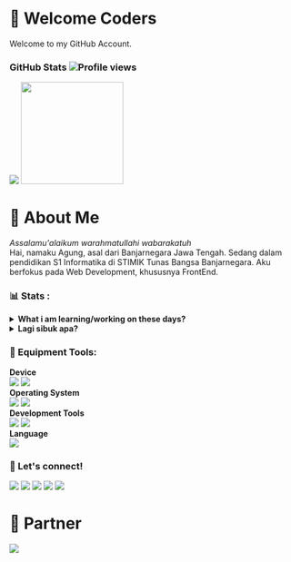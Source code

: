 # 🚦 Welcome Coders
Welcome to my GitHub Account.

### GitHub Stats ![Profile views](https://gpvc.arturio.dev/prazzdev)
<img src="https://github-readme-stats.vercel.app/api?username=prazzdev&hide=contribs,prs&show_icons=true&hide_border=true&title_color=000" />
<img src="https://github-readme-stats.vercel.app/api/top-langs/?username=prazzdev&layout=compact" height=180 />

# 👤 About Me
<i>Assalamu'alaikum warahmatullahi wabarakatuh</i><br>
Hai, namaku Agung, asal dari Banjarnegara Jawa Tengah. Sedang dalam pendidikan S1 Informatika di STIMIK Tunas Bangsa Banjarnegara. Aku berfokus pada Web Development, khususnya FrontEnd.

### 📊 Stats :
<details>
 <summary><strong>What i am learning/working on these days?</strong></summary>
   - 🌱 I’m currently learning JavaScript and all about Web Development. Focus on MERN Stack.</br>
   - 🤨 Interesting with Android Development. Like it. <br>
   - 💬 Ask me about anything.</br>
   - 📫 How to reach me: <a href="mailto:prazzid31@gmail.com">Email me!</a> </br>
 </summary>
</details>
<details>
 <summary><strong>Lagi sibuk apa?</strong></summary>
    - Not yet. secret :v
</details>

### 🧰 Equipment Tools:
  <p>
    <b>Device</b> </br>
    <img src="https://img.shields.io/badge/HP%20Probook%206570b-Laptop-silver?&logo=hp&logoColor=silver" />
    <img src="https://img.shields.io/badge/Redmi%203S-Handphone-orange?&logo=xiaomi&logoColor=orange" /> </br>
    <b>Operating System</b> </br>
    <img src="https://img.shields.io/badge/Linux-OS-yellow?&logo=linux&logoColor=yellow" />
    <img src="https://img.shields.io/badge/Android-OS-green?&logo=android&logoColor=green" /> </br>
    <b>Development Tools</b> </br>
    <img src="https://img.shields.io/badge/Visual%20Studio%20Code-IDE-blue?&logo=visual-studio-code&logoColor=blue" />
    <img src="https://img.shields.io/badge/XAMPP-Web%20Server%20Tools-orange?&logo=xampp&logoColor=orange" /> </br>
    <b>Language</b> </br>
    <img src="https://img.shields.io/badge/Javascript-JS-yellow?&logo=javascript&logoColor=yellow" />
  </p>

### 📱 Let's connect!
<p>
    <a href="https://prazzdev.rf.gd" target="blank"><img src="https://img.shields.io/badge/Website-PRAZZDEV-green" /></a>
    <a href="https://linkedin.com/agungpraz31" target="blank"><img src="https://img.shields.io/badge/Agung_Prasetyo-30302f?style=flat&logo=linkedin" /></a>
    <a href="https://facebook.com/prazzdev" target="blank"><img src="https://img.shields.io/badge/Agung_Prasetyo-30302f?style=flat&logo=facebook" /></a>
    <a href="https://telegram.org/agungpraz31" target="blank"><img src="https://img.shields.io/badge/@agungpraz31-30302f?style=flat&logo=telegram" /></a>
    <a href="https://facebook.com/prazzdevwa.me/6282144424079" target="blank"><img src="https://img.shields.io/badge/Agung_Prasetyo-30302f?style=flat&logo=whatsapp" /></a>
</p>

# 👥 Partner
<a href="https://github.com/dhikaweb7"><img src="https://img.shields.io/badge/Andhika%20Pratama%20Putra-000?style=for-the-badge&logo=github&logoColor=fff" /></a>
